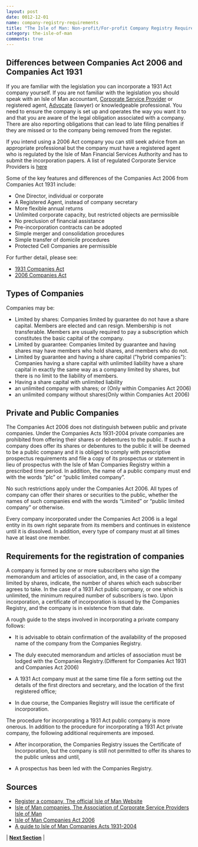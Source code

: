 ```yaml
---
layout: post
date: 0012-12-01
name: company-registry-requirements
title: "The Isle of Man: Non-profit/For-profit Company Registry Requirements"
category: the-isle-of-man
comments: true
---
```


Differences between Companies Act 2006 and Companies Act 1931
------ 

If you are familiar with the legislation you can incorporate a 1931 Act company yourself. If you are not familiar with the legislation you should speak with an Isle of Man accountant, [Corporate Service Provider](http://www.acsp.co.im/) or registered agent, [Advocate](http://www.iomlawsociety.co.im/) (lawyer) or knowledgeable professional. You need to ensure the company is set up and operates the way you want it to and that you are aware of the legal obligation associated with a company. There are also reporting obligations that can lead to late filing penalties if they are missed or to the company being removed from the register.  

If you intend using a 2006 Act company you can still seek advice from an appropriate professional but the company must have a registered agent who is regulated by the Isle of Man Financial Services Authority and has to submit the incorporation papers. A list of regulated Corporate Service Providers is [here](https://www.iomfsa.im/register-search/)

Some of the key features and differences of the Companies Act 2006 from Companies Act 1931 include:

  - One Director, individual or corporate						
  - A Registered Agent, instead of company secretary		
  - More flexible annual returns		
  - Unlimited corporate capacity, but restricted objects are permissible		
  - No preclusion of financial assistance		
  - Pre-incorporation contracts can be adopted		
  - Simple merger and consolidation procedures		
  - Simple transfer of domicile procedures		
  - Protected Cell Companies are permissible 						

For further detail, please see:

- [1931 Companies Act](http://acsp.co.im/uploads/1931-companies-act-brochure.pdf)
- [2006 Companies Act](http://acsp.co.im/uploads/iom-2006-companies-act.pdf)


Types of Companies
------

Companies may be:

- Limited by shares: Companies limited by guarantee do not have a share capital. Members are elected and can resign. Membership is not transferable. Members are usually required to pay a subscription which constitutes the basic capital of the company.
- Limited by guarantee: Companies limited by guarantee and having shares may have members who hold shares, and members who do not.
- Limited by guarantee and having a share capital (”hybrid companies"): Companies having a share capital with unlimited liability have a share capital in exactly the same way as a company limited by shares, but there is no limit to the liability of members.
- Having a share capital with unlimited liability		
- an unlimited company with shares; or (Only within Companies Act 2006)
- an unlimited company without shares(Only within Companies Act 2006)

Private and Public Companies
------

The Companies Act 2006 does not distinguish between public and private companies. Under the Companies Acts 1931-2004 private companies are prohibited from offering their shares or debentures to the public. If such a company does offer its shares or debentures to the public it will be deemed to be a public company and it is obliged to comply with prescriptive prospectus requirements and file a copy of its prospectus or statement in lieu of prospectus with the Isle of Man Companies Registry within a prescribed time period. In addition, the name of a public company must end with the words “plc” or “public limited company”.

No such restrictions apply under the Companies Act 2006. All types of company can offer their shares or securities to the public, whether the names of such companies end with the words “Limited” or “public limited company” or otherwise. 

Every company incorporated under the Companies Act 2006 is a legal entity in its own right separate from its members and continues in existence until it is dissolved. In addition, every type of company must at all times have at least one member.

Requirements for the registration of companies
------

A company is formed by one or more subscribers who sign the memorandum and articles of association, and, in the case of a company limited by shares, indicate, the number of shares which each subscriber agrees to take. In the case of a 1931 Act public company, or one which is unlimited, the minimum required number of subscribers is two. 
Upon incorporation, a certificate of incorporation is issued by the Companies Registry, and the company is in existence from that date.

A rough guide to the steps involved in incorporating a private company follows:		

- It is advisable to obtain confirmation of the availability of the proposed name of the company from the Companies Registry.		
- The duly executed memorandum and articles of association must be lodged with the Companies Registry.(Different for Companies Act 1931 and Companies Act 2006)

- A 1931 Act company must at the same time file a form setting out the details of the first directors and secretary, and the location of the first registered office;

- In due course, the Companies Registry will issue the certificate of incorporation.

The procedure for incorporating a 1931 Act public company is more onerous. In addition to the procedure for incorporating a 1931 Act private company, the following additional requirements are imposed.

- After incorporation, the Companies Registry issues the Certificate of Incorporation, but the company is still not permitted to offer its shares to the public unless and until,

- A prospectus has been led with the Companies Registry. 	


Sources
------

- [Register a company, The official Isle of Man Website](https://www.gov.im/categories/business-and-industries/companies-registry/register-a-company/)
- [Isle of Man companies, The Association of Corporate Service Providers Isle of Man](http://acsp.co.im/info-centre/isle-of-man-companies)
- [Isle of Man Companies Act 2006](http://acsp.co.im/uploads/iom-2006-companies-act.pdf)
- [A guide to Isle of Man Companies Acts 1931-2004](http://acsp.co.im/uploads/1931-companies-act-brochure.pdf)


| **[Next Section]( https://neo-project.github.io/global-blockchain-compliance-hub//the-isle-of-man/the-isle-of-man-team-member-requirements.html)** |

